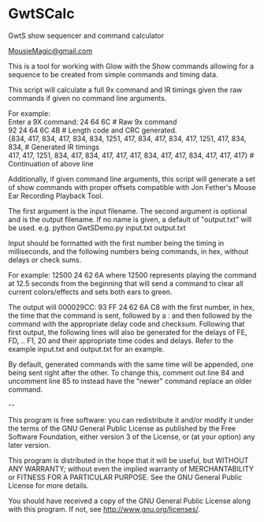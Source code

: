 # GwtSCalc
GwtS show sequencer and command calculator

MousieMagic@gmail.com


This is a tool for working with Glow with the Show commands allowing for a sequence to be created from simple commands
and timing data.

This script will calculate a full 9x command and IR timings given the raw commands if given no command line arguments.

For example:</br>
Enter a 9X command: 24 64 6C # Raw 9x command</br>
92 24 64 6C 4B # Length code and CRC generated.</br>
{834, 417, 834, 417, 834, 834, 1251, 417, 834, 417, 834, 417, 1251, 417, 834, 834, # Generated IR timings</br>
417, 417, 1251, 834, 417, 834, 417, 417, 417, 834, 417, 417, 834, 417, 417, 417} # Continuation of above line</br>

Additionally, if given command line arguments, this script will generate a set of show commands with proper offsets
compatible with Jon Fether's Mouse Ear Recording Playback Tool.

The first argument is the input filename.
The second argument is optional and is the output filename. If no name is given, a default of "output.txt" will be used.
e.g. python GwtSDemo.py input.txt output.txt

Input should be formatted with the first number being the timing in milliseconds, and the following numbers being
commands, in hex, without delays or check sums.

For example:
12500 24 62 6A where 12500 represents playing the command at 12.5 seconds from the beginning that will send a command to
clear all current colors/effects and sets both ears to green.

The output will 000029CC: 93 FF 24 62 6A C8 with the first number, in hex, the time that the command is sent, followed
by a : and then followed by the command with the appropriate delay code and checksum. Following that first output, the
following lines will also be generated for the delays of FE, FD, .. F1, 20 and their appropriate time codes and
delays. Refer to the example input.txt and output.txt for an example.

By default, generated commands with the same time will be appended, one being sent right after the other.
To change this, comment out line 84 and uncomment line 85 to instead have the "newer" command replace an older command.

--

This program is free software: you can redistribute it and/or modify
it under the terms of the GNU General Public License as published by
the Free Software Foundation, either version 3 of the License, or
(at your option) any later version.

This program is distributed in the hope that it will be useful,
but WITHOUT ANY WARRANTY; without even the implied warranty of
MERCHANTABILITY or FITNESS FOR A PARTICULAR PURPOSE.  See the
GNU General Public License for more details.

You should have received a copy of the GNU General Public License
along with this program.  If not, see <http://www.gnu.org/licenses/>.
